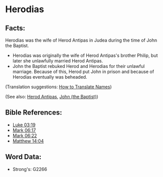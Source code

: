 # Herodias #

## Facts: ##

Herodias was the wife of Herod Antipas in Judea during the time of John the Baptist.

* Herodias was originally the wife of Herod Antipas's brother Philip, but later she unlawfully married Herod Antipas.
* John the Baptist rebuked Herod and Herodias for their unlawful marriage. Because of this, Herod put John in prison and because of Herodias eventually was beheaded.

(Translation suggestions: [How to Translate Names](rc://en/ta/man/translate/translate-names))

(See also: [Herod Antipas](../names/herodantipas.md), [John (the Baptist)](../names/johnthebaptist.md))

## Bible References: ##

* [Luke 03:19](rc://en/tn/help/luk/03/19)
* [Mark 06:17](rc://en/tn/help/mrk/06/17)
* [Mark 06:22](rc://en/tn/help/mrk/06/22)
* [Matthew 14:04](rc://en/tn/help/mat/14/04)

## Word Data: ##

* Strong's: G2266
